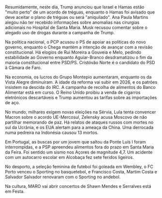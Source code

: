 Resumidamente, neste dia, Trump anunciou que Israel e Hamas estão "muito perto" de um acordo de tréguas, enquanto o Hamas foi avisado que deve aceitar o plano de tréguas ou será "aniquilado". Ana Paula Martins alegou não ter recebido informações sobre anomalias nas cirurgias adicionais no Hospital de Santa Maria. Musk recusou comentar sobre o alegado uso de drogas durante a campanha de Trump.

Na política nacional, o PCP acusou o PS de apoiar as políticas do novo governo, enquanto o Chega mantém a intenção de avançar com a revisão constitucional. Há elogios de Rui Moreira a Gouveia e Melo, pedindo estabilidade ao Governo enquanto Aguiar-Branco desdramatizou o fim da maioria constitucional entre PSD/PS. Cristóvão Norte é o candidato do PSD à Câmara de Faro.

Na economia, os lucros do Grupo Montepio aumentaram, enquanto os da Vista Alegre diminuíram. A idade da reforma vai subir em 2026, e os patrões insistem na descida do IRC. A campanha de recolha de alimentos do Banco Alimentar está em curso. O Reino Unido proibiu a venda de cigarros eletrónicos descartáveis e Trump aumentou as tarifas sobre as importações de aço.

No mundo, milhares exigem novas eleições na Sérvia, Lula tenta convencer Macron sobre o acordo UE-Mercosul, Zelensky acusa Moscovo de não partilhar memorando de paz. Há relatos de ataques russos com mortes no sul da Ucrânia, e os EUA alertam para a ameaça da China. Uma derrocada numa pedreira na Indonésia causou 13 mortos.

Em Portugal, as buscas por um jovem que saltou da Ponte Luís I foram interrompidas, e a PSP apreendeu alimentos fora do prazo em Santa Maria da Feira. Foi sentido um sismo nos Açores de magnitude 4,7. Um acidente com um autocarro escolar em Alcobaça fez sete feridos ligeiros.

No desporto, a seleção feminina de futebol foi goleada em Wembley, o FC Porto venceu o Sporting no basquetebol, e Francisco Costa, Martim Costa e Salvador Salvador renovaram com o Sporting no andebol.

Na cultura, MARO vai abrir concertos de Shawn Mendes e Serralves está em Festa.